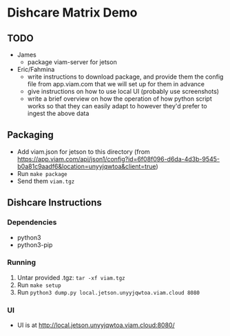 # Dishcare Matrix Demo

## TODO
* James
    * package viam-server for jetson
* Eric/Fahmina
    * write instructions to download package, and provide them the config file from app.viam.com that we will set up for them in advance
    * give instructions on how to use local UI (probably use screenshots)
    * write a brief overview on how the operation of how python script works so that they can easily adapt to however they'd prefer to ingest the above data

## Packaging
* Add viam.json for jetson to this directory (from https://app.viam.com/api/json1/config?id=6f08f096-d6da-4d3b-9545-b0a81c9aadf6&location=unyyjqwtoa&client=true)
* Run `make package`
* Send them `viam.tgz`

## Dishcare Instructions

### Dependencies
* python3
* python3-pip

### Running 
1. Untar provided .tgz: `tar -xf viam.tgz`
1. Run `make setup`
1. Run `python3 dump.py local.jetson.unyyjqwtoa.viam.cloud 8080`

### UI

* UI is at http://local.jetson.unyyjqwtoa.viam.cloud:8080/

